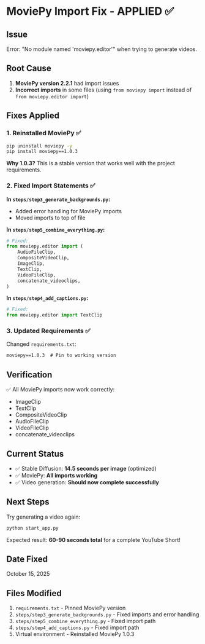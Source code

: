 # MoviePy Import Fix - APPLIED ✅

## Issue
Error: "No module named 'moviepy.editor'" when trying to generate videos.

## Root Cause
1. **MoviePy version 2.2.1** had import issues
2. **Incorrect imports** in some files (using `from moviepy import` instead of `from moviepy.editor import`)

## Fixes Applied

### 1. Reinstalled MoviePy ✅
```bash
pip uninstall moviepy -y
pip install moviepy==1.0.3
```

**Why 1.0.3?** This is a stable version that works well with the project requirements.

### 2. Fixed Import Statements ✅

**In `steps/step3_generate_backgrounds.py`:**
- Added error handling for MoviePy imports
- Moved imports to top of file

**In `steps/step5_combine_everything.py`:**
```python
# Fixed:
from moviepy.editor import (
    AudioFileClip,
    CompositeVideoClip,
    ImageClip,
    TextClip,
    VideoFileClip,
    concatenate_videoclips,
)
```

**In `steps/step4_add_captions.py`:**
```python
# Fixed:
from moviepy.editor import TextClip
```

### 3. Updated Requirements ✅
Changed `requirements.txt`:
```txt
moviepy==1.0.3  # Pin to working version
```

## Verification
✅ All MoviePy imports now work correctly:
- ImageClip
- TextClip  
- CompositeVideoClip
- AudioFileClip
- VideoFileClip
- concatenate_videoclips

## Current Status
- ✅ Stable Diffusion: **14.5 seconds per image** (optimized)
- ✅ MoviePy: **All imports working**
- ✅ Video generation: **Should now complete successfully**

## Next Steps
Try generating a video again:
```bash
python start_app.py
```

Expected result: **60-90 seconds total** for a complete YouTube Short!

## Date Fixed
October 15, 2025

## Files Modified
1. `requirements.txt` - Pinned MoviePy version
2. `steps/step3_generate_backgrounds.py` - Fixed imports and error handling
3. `steps/step5_combine_everything.py` - Fixed import path
4. `steps/step4_add_captions.py` - Fixed import path
5. Virtual environment - Reinstalled MoviePy 1.0.3

